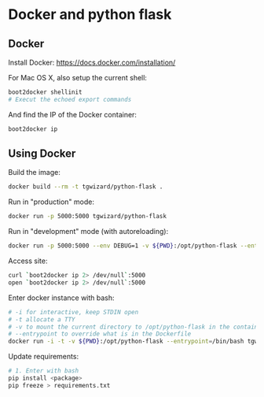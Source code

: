 # Docker and python flask

## Docker

Install Docker: https://docs.docker.com/installation/

For Mac OS X, also setup the current shell:

```bash
boot2docker shellinit
# Execut the echoed export commands
```

And find the IP of the Docker container:

```bash
boot2docker ip
```


## Using Docker


Build the image:

```bash
docker build --rm -t tgwizard/python-flask .
```

Run in "production" mode:

```bash
docker run -p 5000:5000 tgwizard/python-flask
```

Run in "development" mode (with autoreloading):

```bash
docker run -p 5000:5000 --env DEBUG=1 -v ${PWD}:/opt/python-flask --entrypoint=python tgwizard/python-flask server.py
```

Access site:

```bash
curl `boot2docker ip 2> /dev/null`:5000
open `boot2docker ip 2> /dev/null`:5000
```

Enter docker instance with bash:

```bash
# -i for interactive, keep STDIN open
# -t allocate a TTY
# -v to mount the current directory to /opt/python-flask in the container
# --entrypoint to override what is in the Dockerfile
docker run -i -t -v ${PWD}:/opt/python-flask --entrypoint=/bin/bash tgwizard/python-flask
```

Update requirements:

```bash
# 1. Enter with bash
pip install <package>
pip freeze > requirements.txt
```
